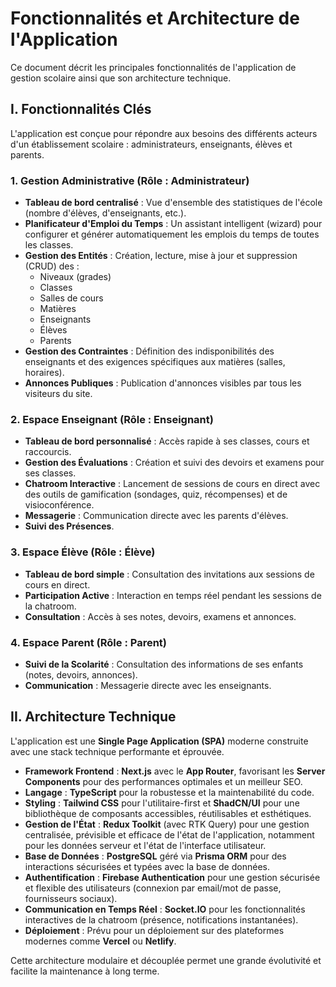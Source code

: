# Fonctionnalités et Architecture de l'Application

Ce document décrit les principales fonctionnalités de l'application de gestion scolaire ainsi que son architecture technique.

## I. Fonctionnalités Clés

L'application est conçue pour répondre aux besoins des différents acteurs d'un établissement scolaire : administrateurs, enseignants, élèves et parents.

### 1. Gestion Administrative (Rôle : Administrateur)
- **Tableau de bord centralisé** : Vue d'ensemble des statistiques de l'école (nombre d'élèves, d'enseignants, etc.).
- **Planificateur d'Emploi du Temps** : Un assistant intelligent (wizard) pour configurer et générer automatiquement les emplois du temps de toutes les classes.
- **Gestion des Entités** : Création, lecture, mise à jour et suppression (CRUD) des :
    - Niveaux (grades)
    - Classes
    - Salles de cours
    - Matières
    - Enseignants
    - Élèves
    - Parents
- **Gestion des Contraintes** : Définition des indisponibilités des enseignants et des exigences spécifiques aux matières (salles, horaires).
- **Annonces Publiques** : Publication d'annonces visibles par tous les visiteurs du site.

### 2. Espace Enseignant (Rôle : Enseignant)
- **Tableau de bord personnalisé** : Accès rapide à ses classes, cours et raccourcis.
- **Gestion des Évaluations** : Création et suivi des devoirs et examens pour ses classes.
- **Chatroom Interactive** : Lancement de sessions de cours en direct avec des outils de gamification (sondages, quiz, récompenses) et de visioconférence.
- **Messagerie** : Communication directe avec les parents d'élèves.
- **Suivi des Présences**.

### 3. Espace Élève (Rôle : Élève)
- **Tableau de bord simple** : Consultation des invitations aux sessions de cours en direct.
- **Participation Active** : Interaction en temps réel pendant les sessions de la chatroom.
- **Consultation** : Accès à ses notes, devoirs, examens et annonces.

### 4. Espace Parent (Rôle : Parent)
- **Suivi de la Scolarité** : Consultation des informations de ses enfants (notes, devoirs, annonces).
- **Communication** : Messagerie directe avec les enseignants.

## II. Architecture Technique

L'application est une **Single Page Application (SPA)** moderne construite avec une stack technique performante et éprouvée.

- **Framework Frontend** : **Next.js** avec le **App Router**, favorisant les **Server Components** pour des performances optimales et un meilleur SEO.
- **Langage** : **TypeScript** pour la robustesse et la maintenabilité du code.
- **Styling** : **Tailwind CSS** pour l'utilitaire-first et **ShadCN/UI** pour une bibliothèque de composants accessibles, réutilisables et esthétiques.
- **Gestion de l'État** : **Redux Toolkit** (avec RTK Query) pour une gestion centralisée, prévisible et efficace de l'état de l'application, notamment pour les données serveur et l'état de l'interface utilisateur.
- **Base de Données** : **PostgreSQL** géré via **Prisma ORM** pour des interactions sécurisées et typées avec la base de données.
- **Authentification** : **Firebase Authentication** pour une gestion sécurisée et flexible des utilisateurs (connexion par email/mot de passe, fournisseurs sociaux).
- **Communication en Temps Réel** : **Socket.IO** pour les fonctionnalités interactives de la chatroom (présence, notifications instantanées).
- **Déploiement** : Prévu pour un déploiement sur des plateformes modernes comme **Vercel** ou **Netlify**.

Cette architecture modulaire et découplée permet une grande évolutivité et facilite la maintenance à long terme.